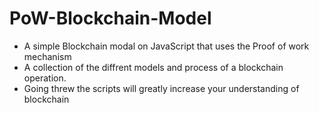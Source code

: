 # PoW-Blockchain-Model
- A simple Blockchain modal on JavaScript that uses the Proof of work mechanism
- A collection of the diffrent models and process of a blockchain operation. 
- Going threw the scripts will greatly increase your understanding of blockchain
